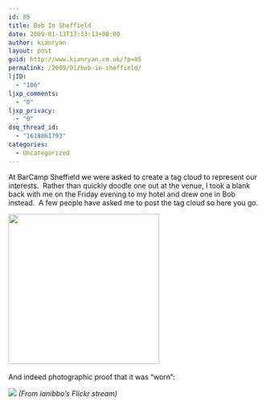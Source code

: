 ```yaml
---
id: 85
title: Bob In Sheffield
date: 2009-01-13T17:33:13+00:00
author: kianryan
layout: post
guid: http://www.kianryan.co.uk/?p=85
permalink: /2009/01/bob-in-sheffield/
ljID:
  - "106"
ljxp_comments:
  - "0"
ljxp_privacy:
  - "0"
dsq_thread_id:
  - "1618861793"
categories:
  - Uncategorized
---
```

At BarCamp Sheffield we were asked to create a tag cloud to represent our interests.  Rather than quickly doodle one out at the venue, I took a blank back with me on the Friday evening to my hotel and drew one in Bob instead.  A few people have asked me to post the tag cloud so here you go.

[<img class="alignnone size-medium wp-image-84" title="bob_sheffield" src="/assets/images/2009/01/bob_sheffield-300x298.jpg" alt="" width="300" height="298" srcset="/assets/images/2009/01/bob_sheffield-300x298.jpg 300w, /assets/images/2009/01/bob_sheffield-150x150.jpg 150w" sizes="(max-width: 300px) 100vw, 300px" />](/assets/images/2009/01/bob_sheffield.jpg)

And indeed photographic proof that it was &#8220;worn&#8221;:

[![](http://farm4.static.flickr.com/3036/3070142766_b576617fde.jpg)](http://www.flickr.com/photos/ianibbo/3070142766/sizes/m/) _(From ianibbo&#8217;s Flickr stream)_